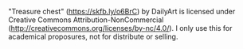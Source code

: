 "Treasure chest" (https://skfb.ly/o6BrC) by DailyArt is licensed under Creative Commons Attribution-NonCommercial (http://creativecommons.org/licenses/by-nc/4.0/).
I only use this for academical proposures, not for distribute or selling.
